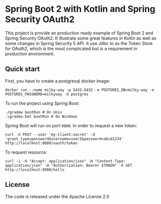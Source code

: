 # Spring Boot 2 with Kotlin and Spring Security OAuth2
This project is provide an production ready example of Spring Boot 2 and Spring Security OAuth2.
It illustrate some great features in Kotlin as well as some changes in Spring Security 5 API.
It use Jdbc to as the Token Store for OAuth2, which is the most complicated but is a requirement in production environment.

## Quick start
First, you have to create a postgresql docker image:
~~~
docker run --name milky-way -p 5432:5432 -e POSTGRES_DB=milky-way -e POSTGRES_PASSWORD=milkyway -d postgres
~~~

To run the project using Spring Boot:
~~~
./gradew bootRun # On Unix
.\gradew.bat bootRun # On Windows
~~~

Spring Boot will run on port `8080`. In order to request a new token:
~~~
curl -X POST --user 'my-client:secret' -d 'grant_type=password&username=user1&password=abcd1234' http://localhost:8080/oauth/token
~~~

To request resource:
~~~
curl -i -H "Accept: application/json" -H "Content-Type: application/json" -H "Authorization: Bearer $TOKEN" -X GET http://localhost:8080/hello
~~~

## License
The code is released under the Apache License 2.0
